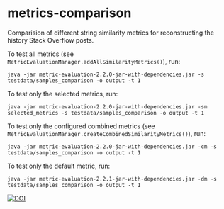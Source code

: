 # metrics-comparison
Comparision of different string similarity metrics for reconstructing the history Stack Overflow posts.

To test all metrics (see `MetricEvaluationManager.addAllSimilarityMetrics()`), run:
 
    java -jar metric-evaluation-2.2.0-jar-with-dependencies.jar -s testdata/samples_comparison -o output -t 1

To test only the selected metrics, run:

    java -jar metric-evaluation-2.2.0-jar-with-dependencies.jar -sm selected_metrics -s testdata/samples_comparison -o output -t 1

To test only the configured combined metrics (see `MetricEvaluationManager.createCombinedSimilarityMetrics()`), run:

    java -jar metric-evaluation-2.2.0-jar-with-dependencies.jar -cm -s testdata/samples_comparison -o output -t 1

To test only the default metric, run:

    java -jar metric-evaluation-2.2.1-jar-with-dependencies.jar -dm -s testdata/samples_comparison -o output -t 1

[![DOI](https://zenodo.org/badge/103541441.svg)](https://zenodo.org/badge/latestdoi/103541441)
